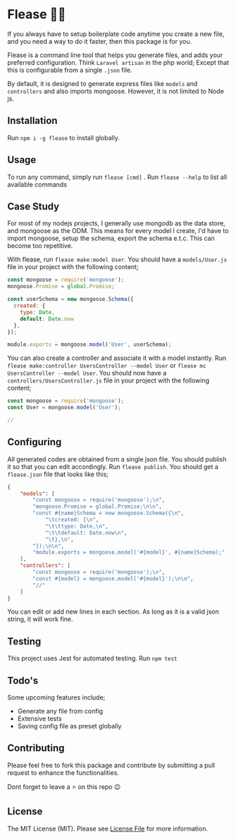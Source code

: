 # Flease :rocket::rocket:
If you always have to setup boilerplate code anytime you create a new file, and you need a way to do it faster, then this package is for you.

Flease is a command line tool that helps you generate files, and adds your preferred configuration. Think `Laravel artisan` in the php world; Except that this is configurable from a single `.json` file. 

By default, it is designed to generate express files like `models` and `controllers` and also imports mongoose. However, it is not limited to Node js. 

## Installation
Run `npm i -g flease` to install globally.

## Usage
To run any command, simply run `flease [cmd]` . Run `flease --help` to list all available commands

## Case Study
For most of my nodejs projects, I generally use mongodb as the data store, and mongoose as the ODM. This means for every model I create, I'd have to import mongoose, setup the schema, export the schema e.t.c. This can become too repetitive.

With flease, run `flease make:model User`. You should have a `models/User.js` file in your project with the following content;

```js
const mongoose = require('mongoose');
mongoose.Promise = global.Promise;

const userSchema = new mongoose.Schema({
  created: {
    type: Date,
    default: Date.now
  },
});

module.exports = mongoose.model('User', userSchema);
```

You can also create a controller and associate it with a model instantly. Run `flease make:controller UsersController --model User` or `flease mc UsersController --model User`. You should now have a `controllers/UsersController.js` file in your project with the following content;

```js
const mongoose = require('mongoose');
const User = mongoose.model('User');

//
```

## Configuring
All generated codes are obtained from a single json file. You should publish it so that you can edit accordingly. Run `flease publish`. You should get a `flease.json` file that looks like this;

```json
{
    "models": [
        "const mongoose = require('mongoose');\n",
        "mongoose.Promise = global.Promise;\n\n",
        "const #{name}Schema = new mongoose.Schema({\n",
            "\tcreated: {\n",
            "\t\ttype: Date,\n",
            "\t\tdefault: Date.now\n",
            "\t},\n",
        "});\n\n",
        "module.exports = mongoose.model('#{model}', #{name}Schema);"
    ],
    "controllers": [
        "const mongoose = require('mongoose');\n",
        "const #{model} = mongoose.model('#{model}');\n\n",
        "//"
    ]
}
```

You can edit or add new lines in each section. As long as it is a valid json string, it will work fine.

## Testing
This project uses Jest for automated testing. Run `npm test`

## Todo's
Some upcoming features include;
  - Generate any file from config
  - Extensive tests
  - Saving config file as preset globally

## Contributing
Please feel free to fork this package and contribute by submitting a pull request to enhance the functionalities.

Dont forget to leave a :star: on this repo :wink:

## License

The MIT License (MIT). Please see [License File](LICENSE) for more information.
